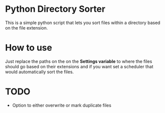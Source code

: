 # Python Directory Sorter

This is a simple python script that lets you sort files within a directory based on the file extension.

# How to use
Just replace the paths on the on the **Settings variable** to where the files should go based on their extensions and if you want set a scheduler that would automatically sort the files.

# TODO
- Option to either overwrite or mark duplicate files 
